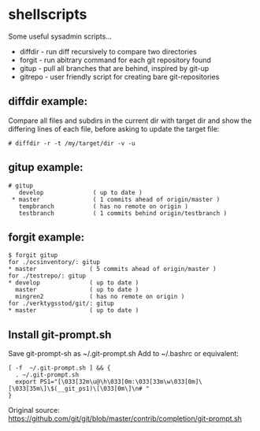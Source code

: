 shellscripts
============

Some useful sysadmin scripts...

* diffdir - run diff recursively to compare two directories
* forgit - run abitrary command for each git repository found
* gitup   - pull all branches that are behind, inspired by git-up
* gitrepo - user friendly script for creating bare git-repositories

diffdir example:
----------------
  Compare all files and subdirs in the current dir with target dir
  and show the differing lines of each file, before asking to update the
  target file:
```shell
# diffdir -r -t /my/target/dir -v -u
```

gitup example:
----------------
```shell
# gitup
   develop              ( up to date )
 * master               ( 1 commits ahead of origin/master )
   tempbranch           ( has no remote on origin )
   testbranch           ( 1 commits behind origin/testbranch )
```

forgit example:
----------------
```shell
$ forgit gitup
for ./ocsinventory/: gitup
* master               ( 5 commits ahead of origin/master )
for ./testrepo/: gitup
* develop              ( up to date )   
  master               ( up to date )
  mingren2             ( has no remote on origin )
for ./verktygsstod/git/: gitup
* master               ( up to date )
```

Install git-prompt.sh
----------------
Save git-prompt-sh as ~/.git-prompt.sh
Add to ~/.bashrc or equivalent:

```
[ -f  ~/.git-prompt.sh ] && {
  . ~/.git-prompt.sh
  export PS1="[\033[32m\u@\h\033[0m:\033[33m\w\033[0m]\[\033[35m\]\$(__git_ps1)\[\033[0m\]\n# "
}

```
Original source: https://github.com/git/git/blob/master/contrib/completion/git-prompt.sh

